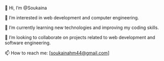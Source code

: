 👋 Hi, I’m @Soukaina

👀 I’m interested in web development and computer engineering.

🌱 I’m currently learning new technologies and improving my coding skills.

💼 I’m looking to collaborate on projects related to web development and software engineering.

📫 How to reach me: [soukainahm44@gmail.com]
<!---
SoukainaHachmoud/SoukainaHachmoud is a ✨ special ✨ repository because its `README.md` (this file) appears on your GitHub profile.
You can click the Preview link to take a look at your changes.
--->
